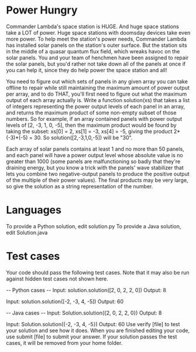 Power Hungry
============

Commander Lambda's space station is HUGE. And huge space stations take a LOT of power. Huge space stations with doomsday 
devices take even more power. To help meet the station's power needs, Commander Lambda has installed solar panels on the 
station's outer surface. But the station sits in the middle of a quasar quantum flux field, which wreaks havoc on the 
solar panels. You and your team of henchmen have been assigned to repair the solar panels, but you'd rather not take down 
all of the panels at once if you can help it, since they do help power the space station and all!

You need to figure out which sets of panels in any given array you can take offline to repair while still maintaining the 
maximum amount of power output per array, and to do THAT, you'll first need to figure out what the maximum output of each 
array actually is. Write a function solution(xs) that takes a list of integers representing the power output levels of each 
panel in an array, and returns the maximum product of some non-empty subset of those numbers. So for example, if an array 
contained panels with power output levels of [2, -3, 1, 0, -5], then the maximum product would be found by taking the subset: 
xs[0] = 2, xs[1] = -3, xs[4] = -5, giving the product 2*(-3)*(-5) = 30.  So solution([2,-3,1,0,-5]) will be "30".

Each array of solar panels contains at least 1 and no more than 50 panels, and each panel will have a power output level 
whose absolute value is no greater than 1000 (some panels are malfunctioning so badly that they're draining energy, but 
you know a trick with the panels' wave stabilizer that lets you combine two negative-output panels to produce the 
positive output of the multiple of their power values). The final products may be very large, so give the solution as a 
string representation of the number.

Languages
=========

To provide a Python solution, edit solution.py
To provide a Java solution, edit Solution.java

Test cases
==========
Your code should pass the following test cases.
Note that it may also be run against hidden test cases not shown here.

-- Python cases -- 
Input:
solution.solution([2, 0, 2, 2, 0])
Output:
    8

Input:
solution.solution([-2, -3, 4, -5])
Output:
    60

-- Java cases -- 
Input:
Solution.solution({2, 0, 2, 2, 0})
Output:
    8

Input:
Solution.solution({-2, -3, 4, -5})
Output:
    60
Use verify [file] to test your solution and see how it does. When you are finished editing your code, use submit [file] to 
submit your answer. If your solution passes the test cases, it will be removed from your home folder.
